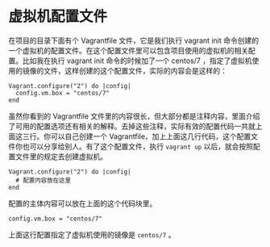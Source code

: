# 虚拟机配置文件

在项目的目录下面有个 Vagrantfile 文件，它是我们执行 vagrant init 命令创建的一个虚拟机的配置文件。在这个配置文件里可以包含项目使用的虚拟机的相关配置。比如我在执行 vagrant init 命令的时候加了一个 centos/7 ，指定了虚拟机使用的镜像的文件，这样创建的这个配置文件，实际的内容会是这样的：

```
Vagrant.configure("2") do |config|
  config.vm.box = "centos/7"
end
```

虽然你看到的 Vagrantfile 文件里的内容很长，但大部分都是注释内容，里面介绍了可用的配置选项还有相关的解释。去掉这些注释，实际有效的配置代码一共就上面这三行。你可以自己创建一个 Vagrantfile，加上上面这几行代码，这个配置文件你也可以分享给别人。有了这个配置文件，执行 `vagrant up` 以后，就会按照配置文件里的规定去创建虚拟机。

```
Vagrant.configure("2") do |config|
  # 配置内容放在这里
end
```

配置的主体内容可以放在上面的这个代码块里。

```
config.vm.box = "centos/7"
```

上面这行配置指定了虚拟机使用的镜像是 `centos/7` 。



